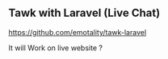 ## Tawk with Laravel (Live Chat)

https://github.com/emotality/tawk-laravel


It will Work on live website ?
